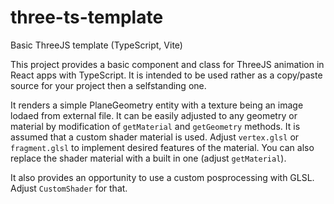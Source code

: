 # three-ts-template
Basic ThreeJS template (TypeScript, Vite)

This project provides a basic component and class for ThreeJS animation in React apps with TypeScript. It is intended to be used rather as a copy/paste source for your project then a selfstanding one.

It renders a simple PlaneGeometry entity with a texture being an image lodaed from external file. It can be easily adjusted to any geometry or material by modification of ```getMaterial``` and ```getGeometry``` methods. It is assumed that a custom shader material is used. Adjust ```vertex.glsl``` or ```fragment.glsl``` to implement desired features of the material. You can also replace the shader material with a built in one (adjust ```getMaterial```).

It also provides an opportunity to use a custom posprocessing with GLSL. Adjust ```CustomShader``` for that.
